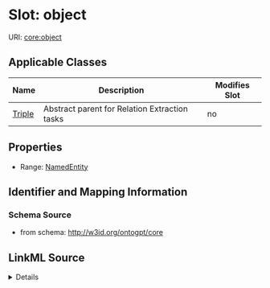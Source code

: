 

# Slot: object

URI: [core:object](http://w3id.org/ontogpt/core/object)



<!-- no inheritance hierarchy -->





## Applicable Classes

| Name | Description | Modifies Slot |
| --- | --- | --- |
| [Triple](Triple.md) | Abstract parent for Relation Extraction tasks |  no  |







## Properties

* Range: [NamedEntity](NamedEntity.md)





## Identifier and Mapping Information







### Schema Source


* from schema: http://w3id.org/ontogpt/core




## LinkML Source

<details>
```yaml
name: object
from_schema: http://w3id.org/ontogpt/core
rank: 1000
alias: object
owner: Triple
domain_of:
- Triple
range: NamedEntity

```
</details>